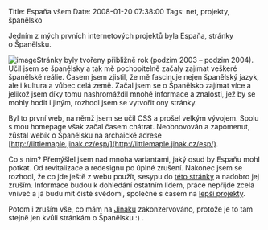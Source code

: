 Title: Espaňa všem
Date: 2008-01-20 07:38:00
Tags: net, projekty, španělsko

Jedním z mých prvních internetových projektů byla Espaňa, stránky
o Španělsku.

![image](http://blog.javorek.net/image/25/)Stránky byly tvořeny
přibližně rok (podzim 2003 – podzim 2004). Učil jsem se španělsky a
tak mě pochopitelně začaly zajímat veškeré španělské reálie. Časem
jsem zjistil, že mě fascinuje nejen španělský jazyk, ale i kultura
a vůbec celá země. Začal jsem se o Španělsko zajímat více a jelikož
jsem díky tomu nashromáždil mnohé informace a znalosti, jež by se
mohly hodit i jiným, rozhodl jsem se vytvořit ony stránky.

Byl to první web, na němž jsem se učil CSS a prošel velkým vývojem.
Spolu s mou homepage však začal časem chátrat. Neobnovován a
zapomenut, zůstal webík o Španělsku na archaické adrese
[http://littlemaple.jinak.cz/esp/](http://littlemaple.jinak.cz/esp/).

Co s ním? Přemýšlel jsem nad mnoha variantami, jaký osud by Espaňu
mohl potkat. Od revitalizace a redesignu po úplné zrušení. Nakonec
jsem se rozhodl, že co jde ještě z webu použít, sesypu do
[této stránky](http://cs.wikipedia.org/wiki/Španělsko) a nadobro
jej zruším. Informace budou k dohledání ostatním lidem, práce
nepřijde zcela vniveč a já budu mít čisté svědomí, společně s časem
na [lepší projekty](http://hlad.javorek.net).

Potom i zruším vše, co mám na [Jinaku](http://littlemaple.jinak.cz)
zakonzervováno, protože je to tam stejně jen kvůli stránkám
o Španělsku :) .